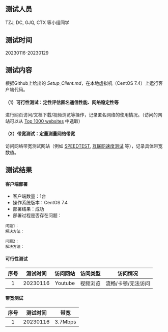 ## 测试人员
TZJ, DC, GJQ, CTX 等小组同学

## 测试时间
20230116-20230129

## 测试内容
根据Github上给出的 *Setup_Client.md*，在本地虚拟机（CentOS 7.4）上运行客户端代码。

#### （1）可行性测试：定性评估匿名通信性能、网络稳定性等
进行网页访问/文档下载/视频浏览等操作，记录匿名网络的使用情况。（访问的网站可以从 [Top 1000 websites](https://dataforseo.com/top-1000-websites) 中选取）

#### （2）带宽测试：定量测量网络带宽
访问网络带宽测试网站（例如 [SPEEDTEST](https://www.speedtest.net/), [互联网速度测试](https://fast.com/zh/cn/) 等），记录具体带宽数值。

## 测试结果
#### 客户端部署
- 客户端数量：1台
- 操作系统版本：CentOS 7.4
- 部署结果：成功
- 部署过程是否存在问题：

```
问题1：
解决方法：
```

```
问题2：
解决方法：
```

#### 可行性测试
序号   | 测试时间 | 访问网站 | 访问类型 | 访问情况
:---: | :----: | :----: | :----: | :----:
1 | 20230116 | Youtube | 视频浏览 | 流畅/卡顿/无法访问

#### 带宽测试
| 序号 | 测试时间 | 带宽 |
| :---:| :----: | :----: |
| 1 | 20230116 | 3.7Mbps |
